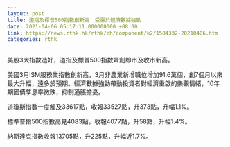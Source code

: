 ```yaml
---
layout: post
title: 道指及標普500指數創新高　受惠於經濟數據強勁
date: 2021-04-06 05:17:11.000000000 +08:00
link: https://news.rthk.hk/rthk/ch/component/k2/1584332-20210406.htm
categories: rthk
---
```


美股3大指數造好，道指及標普500指數齊創即市及收市新高。

美國3月ISM服務業指數創新高，3月非農業新增職位增加91.6萬個，創7個月以來最大升幅，遠多於預期。經濟數據強勁帶動投資者對經濟重啟的樂觀情緒，10年期國債孳息率微跌，抑制通脹擔憂。

道瓊斯指數一度觸及33617點，收報33527點，升373點，升幅1.1%。

標準普爾500指數高見4083點，收報4077點，升58點，升幅1.4%。

納斯達克指數收報13705點，升225點，升幅近1.7%。
